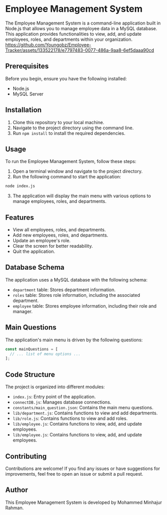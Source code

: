 # Employee Management System

The Employee Management System is a command-line application built in Node.js that allows you to manage employee data in a MySQL database. This application provides functionalities to view, add, and update employees, roles, and departments within your organization.
https://github.com/Youngobz/Employee-Tracker/assets/133522178/e7797483-0077-486a-9aa8-6ef5daaa90cd
## Prerequisites

Before you begin, ensure you have the following installed:

- Node.js
- MySQL Server

## Installation

1. Clone this repository to your local machine.
2. Navigate to the project directory using the command line.
3. Run `npm install` to install the required dependencies.

## Usage

To run the Employee Management System, follow these steps:

1. Open a terminal window and navigate to the project directory.
2. Run the following command to start the application:

```bash
node index.js
```

3. The application will display the main menu with various options to manage employees, roles, and departments.

## Features

- View all employees, roles, and departments.
- Add new employees, roles, and departments.
- Update an employee's role.
- Clear the screen for better readability.
- Quit the application.

## Database Schema

The application uses a MySQL database with the following schema:

- `department` table: Stores department information.
- `roles` table: Stores role information, including the associated department.
- `employee` table: Stores employee information, including their role and manager.

## Main Questions

The application's main menu is driven by the following questions:

```javascript
const mainQuestions = [
  // ... list of menu options ...
];
```

## Code Structure

The project is organized into different modules:

- `index.js`: Entry point of the application.
- `connectDB.js`: Manages database connections.
- `constants/main_question.json`: Contains the main menu questions.
- `lib/department.js`: Contains functions to view and add departments.
- `lib/role.js`: Contains functions to view and add roles.
- `lib/employee.js`: Contains functions to view, add, and update employees.
- `lib/employee.js`: Contains functions to view, add, and update employees.

## Contributing

Contributions are welcome! If you find any issues or have suggestions for improvements, feel free to open an issue or submit a pull request.

## Author

This Employee Management System is developed by Mohammed Minhajur Rahman.
